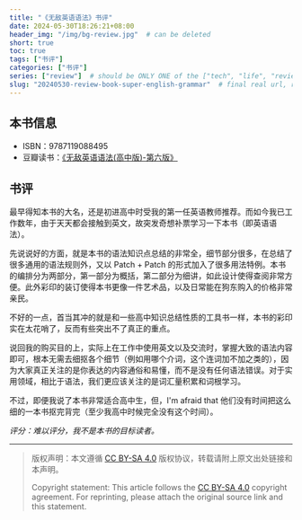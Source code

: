 ```yaml
---
title: "《无敌英语语法》书评"
date: 2024-05-30T18:26:21+08:00
header_img: "/img/bg-review.jpg"  # can be deleted
short: true
toc: true
tags: ["书评"]
categories: ["书评"]
series: ["review"]  # should be ONLY ONE of the ["tech", "life", "review"]
slug: "20240530-review-book-super-english-grammar"  # final real url, recommend: start by date, follow lower case words with hyphen splitter. E.g., `20230316-text-title`
---
```


## 本书信息

* ISBN：9787119088495
* 豆瓣读书：[《无敌英语语法(高中版)-第六版》](https://book.douban.com/subject/27205558/)

## 书评

最早得知本书的大名，还是初进高中时受我的第一任英语教师推荐。而如今我已工作数年，由于天天都会接触到英文，故突发奇想补票学习一下本书（即英语语法）。

先说说好的方面，就是本书的语法知识点总结的非常全，细节部分很多，在总结了很多通用的语法规则外，又以 Patch + Patch 的形式加入了很多用法特例。本书的编排分为两部分，第一部分为概括，第二部分为细讲，如此设计使得查阅非常方便。此外彩印的装订使得本书更像一件艺术品，以及日常能在狗东购入的价格非常亲民。

不好的一点，首当其冲的就是和一些高中知识总结性质的工具书一样，本书的彩印实在太花哨了，反而有些突出不了真正的重点。

说回我的购买目的上，实际上在工作中使用英文以及交流时，掌握大致的语法内容即可，根本无需去细抠各个细节（例如用哪个介词，这个连词加不加之类的），因为大家真正关注的是你表达的内容通俗和易懂，而不是没有任何语法错误。对于实用领域，相比于语法，我们更应该关注的是词汇量积累和词根学习。

不过，即便我说了本书非常适合高中生，但，I'm afraid that 他们没有时间把这么细的一本书抠完背完（至少我高中时候完全没有这个时间）。

*评分：难以评分，我不是本书的目标读者。*

---

> 版权声明：本文遵循 [CC BY-SA 4.0](https://creativecommons.org/licenses/by-sa/4.0/deed.zh) 版权协议，转载请附上原文出处链接和本声明。
>
> Copyright statement: This article follows the [CC BY-SA 4.0](https://creativecommons.org/licenses/by-sa/4.0/deed.en) copyright agreement. For reprinting, please attach the original source link and this statement.
